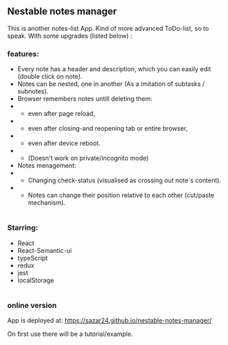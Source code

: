 ## Nestable notes manager
This is another notes-list App. Kind of more advanced ToDo-list, so to speak. With some upgrades (listed below) :


### features: 
- Every note has a header and description, which you can easily edit (double click on note).
- Notes can be nested, one in another (As a imitation of subtasks / subnotes).
- Browser remembers notes untill deleting them: 
- - even after page reload,
- - even after closing-and reopening tab or entire browser,
- - even after device reboot.
- - (Doesn't work on private/incognito mode)
- Notes menagement:
- - Changing check-status (visualised as crossing out note`s content).
- - Notes can change their position relative to each other (cut/paste mechanism).

#
### Starring:
- React
- React-Semantic-ui
- typeScript
- redux
- jest
- localStorage

#
### online version
App is deployed at:
https://sazar24.github.io/nestable-notes-manager/

On first use there will be a tutorial/example.